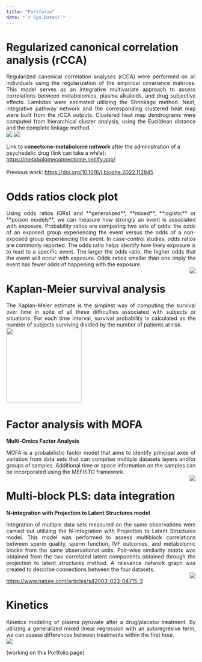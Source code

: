 ```yaml
---
title: "Portfolio"
date: "`r Sys.Date()`"
---
```


# Regularized canonical correlation analysis (rCCA)
<div style="text-align: justify">Regularized canonical correlation analyses (rCCA) were performed on all individuals using the regularization of the empirical covariance matrices. This model serves as an integrative multivariate approach to assess correlations between metabolomics, plasma alkaloids, and drug subjective effects. Lambdas were estimated utilizing the Shrinkage method. Next, integrative pathway network and the corresponding clustered heat map were built from the rCCA outputs. Clustered heat map dendrograms were computed from hierarchical cluster analysis, using the Euclidean distance and the complete linkage method.</div><img src="/images/circos_plot.png" /> <img src="/images/heatmap.png" />

Link to **conectome-metabolome network** after the administration of a psychedelic drug (link can take a while):
https://metabolomeconnectome.netlify.app/
<br />
<br />
Previous work:
https://doi.org/10.1016/j.biopha.2022.112845


# Odds ratios clock plot
<div style="text-align: justify">Using odds ratios (ORs) and **generalized**, **mixed**, **logistic** or **poison models**, we can measure how strongly an event is associated with exposure. Probability ratios are comparing two sets of odds: the odds of an exposed group experiencing the event versus the odds of a non-exposed group experiencing the event. In case-control studies, odds ratios are commonly reported. The odds ratio helps identify how likely exposure is to lead to a specific event. The larger the odds ratio, the higher odds that the event will occur with exposure. Odds ratios smaller than one imply the event has fewer odds of happening with the exposure.</div><img src="/images/Odds_ratio_clock.png" align="right" />


# Kaplan-Meier survival analysis
<div style="text-align: justify">The Kaplan-Meier estimate is the simplest way of computing the survival over time in spite of all these difficulties associated with subjects or situations. For each time interval, survival probability is calculated as the number of subjects surviving divided by the number of patients at risk.</div>

<img src="/images/kp.png" height=200 />


<br />

# Factor analysis with MOFA
**Multi-Omics Factor Analysis**
<br />
<div style="text-align: justify">MOFA is a probabilistic factor model that aims to identify principal axes of variation from data sets that can comprise multiple datasets layers and/or groups of samples. Additional time or space information on the samples can be incorporated using the MEFISTO framework.</div><img src="/images/Planet_plot_blur.png" align="right" />

# Multi-block PLS: data integration
**N-integration with Projection to Latent Structures model**
<br />
<div style="text-align: justify">Integration of multiple data sets measured on the same observations were carried out utilizing the N-integration with Projection to Latent Structures model. This model was performed to assess multiblock correlations between sperm quality, sperm function, IVF outcomes, and metabolomic blocks from the same observational units. Pair-wise similarity matrix was obtained from the two correlated latent components obtained through the projection to latent structures method. A relevance network graph was created to describe connections between the four datasets.</div><img src="/images/multiblockPLS.png" align="right" />

https://www.nature.com/articles/s42003-023-04715-3


# Kinetics
<div style="text-align: justify">Kinetics modeling of plasma pyruvate after a drug/placebo treatment. By utilizing a generalized mixed linear regression with an autoregresive term, we can assess differences between treatments within the first hour.</div><img src="/images/Pyruvate.png" />


(working on this Portfolio page)

